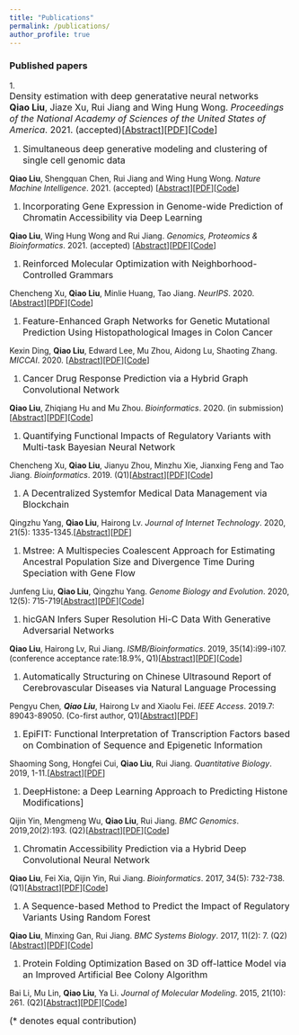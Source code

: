```yaml
---
title: "Publications"
permalink: /publications/
author_profile: true
---
```


<style>
.pub{font-size:16px;}
</style>



<h3>Published papers</h3>
1. <div class="pub">Density estimation with deep generatative neural networks <br>
<b>Qiao Liu</b>, Jiaze Xu, Rui Jiang and Wing Hung Wong.
<i>Proceedings of the National Academy of Sciences of the United States of America</i>. 2021. (accepted)[<a href="https://liu-q16.github.io/publications/Roundtrip">Abstract</a>][<a href="https://liu-q16.github.io/files/Roundtrip.pdf">PDF</a>][<a href="https://github.com/kimmo1019/Roundtrip">Code</a>]</div>

1. <div class="pub">Simultaneous deep generative modeling and clustering of single cell genomic data<br>
<b>Qiao Liu</b>, Shengquan Chen, Rui Jiang and Wing Hung Wong.
<i>Nature Machine Intelligence</i>. 2021. (accepted) [<a href="https://liu-q16.github.io/publications/scDEC">Abstract</a>][<a href="https://liu-q16.github.io/files/scDEC.pdf">PDF</a>][<a href="https://github.com/kimmo1019/scDEC">Code</a>]</div>

1. <div class="pub">Incorporating Gene Expression in Genome-wide Prediction of Chromatin Accessibility via Deep Learning<br>
<b>Qiao Liu</b>, Wing Hung Wong and Rui Jiang.
<i>Genomics, Proteomics & Bioinformatics</i>. 2021. (accepted) [<a href="https://liu-q16.github.io/publications/DeepCAGE">Abstract</a>][<a href="https://liu-q16.github.io/files/DeepCAGE.pdf">PDF</a>][<a href="https://github.com/kimmo1019/DeepCAGE">Code</a>]</div>

1. <div class="pub">Reinforced Molecular Optimization with Neighborhood-Controlled Grammars<br>
Chencheng Xu, <b>Qiao Liu</b>, Minlie Huang, Tao Jiang.
<i>NeurIPS</i>. 2020. [<a href="https://liu-q16.github.io/publications/MNCE-RL">Abstract</a>][<a href="https://liu-q16.github.io/files/MNCE-RL.pdf">PDF</a>][<a href="https://github.com/Zoesgithub/MNCE-RL">Code</a>]</div>

1. <div class="pub">Feature-Enhanced Graph Networks for Genetic Mutational Prediction Using Histopathological Images in Colon Cancer<br>
Kexin Ding, <b>Qiao Liu</b>, Edward Lee, Mu Zhou, Aidong Lu, Shaoting Zhang.
<i>MICCAI</i>. 2020. [<a href="https://liu-q16.github.io/publications/DeepCAGE">Abstract</a>][<a href="https://liu-q16.github.io/files/DeepCAGE.pdf">PDF</a>][<a href="https://github.com/kimmo1019/DeepCAGE">Code</a>]</div>

1. <div class="pub">Cancer Drug Response Prediction via a Hybrid Graph Convolutional Network <br>
<b>Qiao Liu</b>, Zhiqiang Hu and Mu Zhou.
<i>Bioinformatics</i>. 2020. (in submission)[<a href="https://liu-q16.github.io/publications/DeepCDR">Abstract</a>][<a href="https://liu-q16.github.io/files/DeepCDR.pdf">PDF</a>][<a href="https://github.com/kimmo1019/DeepCDR">Code</a>]</div>

1. <div class="pub">Quantifying Functional Impacts of Regulatory Variants with Multi-task Bayesian Neural Network <br>
Chencheng Xu, <b>Qiao Liu</b>, Jianyu Zhou, Minzhu Xie, Jianxing Feng and Tao Jiang.
<i>Bioinformatics</i>. 2019. (Q1)[<a href="https://liu-q16.github.io/publications/MtBNN">Abstract</a>][<a href="https://liu-q16.github.io/files/MtBNN.pdf">PDF</a>][<a href="https://github.com/Zoesgithub/MtBNN">Code</a>]</div>

1. <div class="pub">A Decentralized Systemfor Medical Data Management via Blockchain <br>
Qingzhu Yang, <b>Qiao Liu</b>, Hairong Lv.
<i>Journal of Internet Technology</i>. 2020, 21(5): 1335-1345.[<a href="https://liu-q16.github.io/publications/BlockChain">Abstract</a>][<a href="https://liu-q16.github.io/files/BlockChain.pdf">PDF</a>]</div>

1. <div class="pub">Mstree: A Multispecies Coalescent Approach for Estimating Ancestral Population Size and Divergence Time During Speciation with Gene Flow <br>
Junfeng Liu, <b>Qiao Liu</b>, Qingzhu Yang.
<i>Genome Biology and Evolution</i>. 2020, 12(5): 715-719[<a href="https://liu-q16.github.io/publications/MStree">Abstract</a>][<a href="https://liu-q16.github.io/files/MStree.pdf">PDF</a>][<a href="https://github.com/liujunfengtop/MStree">Code</a>]</div>

1. <div class="pub">hicGAN Infers Super Resolution Hi-C Data With Generative Adversarial Networks <br>
<b>Qiao Liu</b>, Hairong Lv, Rui Jiang.
<i>ISMB/Bioinformatics</i>. 2019, 35(14):i99-i107.(conference acceptance rate:18.9%, Q1)[<a href="https://liu-q16.github.io/publications/hicGAN">Abstract</a>][<a href="https://liu-q16.github.io/files/hicGAN.pdf">PDF</a>][<a href="https://github.com/kimmo1019/hicGAN">Code</a>]</div>

1. <div class="pub">Automatically Structuring on Chinese Ultrasound Report of Cerebrovascular Diseases via Natural Language Processing <br>
Pengyu Chen<sup>*</sup>, <b>Qiao Liu</b><sup>*</sup>, Hairong Lv and Xiaolu Fei.
<i>IEEE Access</i>. 2019.7: 89043-89050. (Co-first author, Q1)[<a href="https://liu-q16.github.io/publications/CRF">Abstract</a>][<a href="https://liu-q16.github.io/files/CRF.pdf">PDF</a>]</div>

1. <div class="pub">EpiFIT: Functional Interpretation of Transcription Factors based on Combination of Sequence and Epigenetic Information <br>
Shaoming Song, Hongfei Cui, <b>Qiao Liu</b>, Rui Jiang.
<i>Quantitative Biology</i>. 2019, 1-11.[<a href="https://liu-q16.github.io/publications/EpiFIT">Abstract</a>][<a href="https://liu-q16.github.io/files/EpiFIT.pdf">PDF</a>]</div>

1. <div class="pub">DeepHistone: a Deep Learning Approach to Predicting Histone Modifications] <br>
Qijin Yin, Mengmeng Wu, <b>Qiao Liu</b>, Rui Jiang.
<i>BMC Genomics</i>. 2019,20(2):193. (Q2)[<a href="https://liu-q16.github.io/publications/DeepHistone">Abstract</a>][<a href="https://liu-q16.github.io/files/DeepHistone.pdf">PDF</a>][<a href="https://github.com/QijinYin/DeepHistone">Code</a>]</div>

1. <div class="pub">Chromatin Accessibility Prediction via a Hybrid Deep Convolutional Neural Network <br>
<b>Qiao Liu</b>, Fei Xia, Qijin Yin, Rui Jiang.
<i>Bioinformatics</i>. 2017, 34(5): 732-738. (Q1)[<a href="https://liu-q16.github.io/publications/Deopen">Abstract</a>][<a href="https://liu-q16.github.io/files/Deopen.pdf">PDF</a>][<a href="https://github.com/kimmo1019/Deopen">Code</a>]</div>

1. <div class="pub">A Sequence-based Method to Predict the Impact of Regulatory Variants Using Random Forest <br>
<b>Qiao Liu</b>, Minxing Gan, Rui Jiang.
<i>BMC Systems Biology</i>. 2017, 11(2): 7. (Q2)[<a href="https://liu-q16.github.io/publications/kmerforest">Abstract</a>][<a href="https://liu-q16.github.io/files/kmerforest.pdf">PDF</a>][<a href="https://github.com/kimmo1019/kmerforest">Code</a>]</div>

1. <div class="pub">Protein Folding Optimization Based on 3D off-lattice Model via an Improved Artificial Bee Colony Algorithm <br>
Bai Li, Mu Lin, <b>Qiao Liu</b>, Ya Li.
<i>Journal of Molecular Modeling</i>. 2015, 21(10): 261. (Q2)[<a href="https://liu-q16.github.io/publications/BE-ABC">Abstract</a>][<a href="https://liu-q16.github.io/files/BE-ABC.pdf">PDF</a>][<a href="https://github.com/kimmo1019/BE-ABC">Code</a>]</div>

<div class="pub">
(* denotes equal contribution)
</div>




